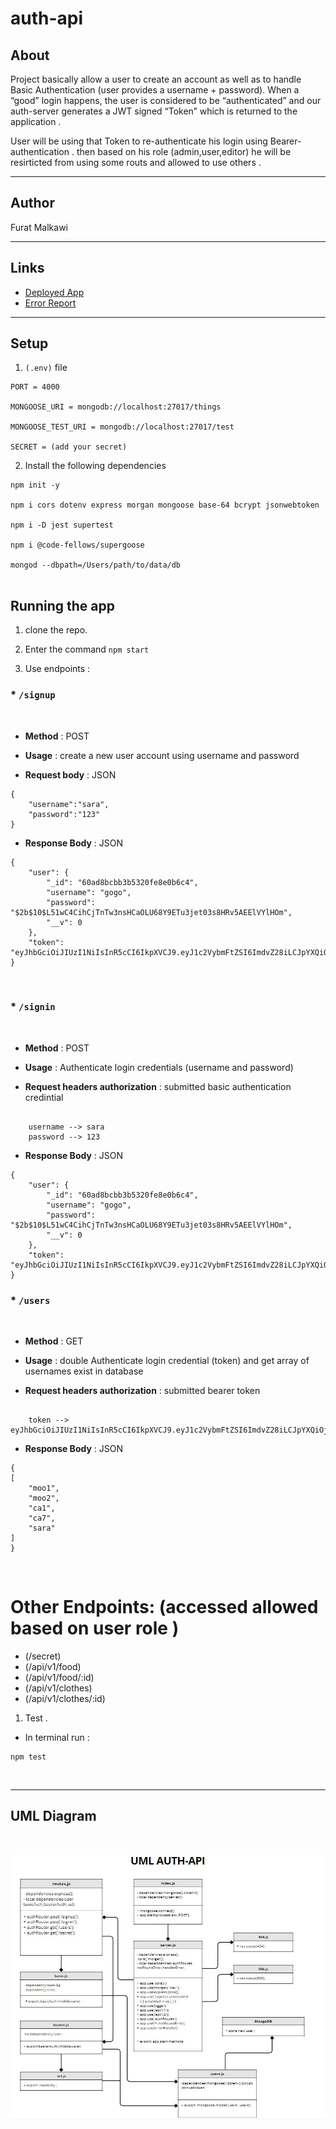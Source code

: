# auth-api


## About 

 Project basically allow a user to create an account as well as to handle Basic Authentication (user provides a username + password). When a “good” login happens, the user is considered to be “authenticated” and our auth-server generates a JWT signed “Token” which is returned to the application . 

User will be using that Token to re-authenticate his login using Bearer-authentication . then based on his role (admin,user,editor) he will be resirticted from using some routs and allowed to use others .

<hr>

## Author
Furat Malkawi

<hr>

## Links

* [Deployed App](https://auth-api-furat.herokuapp.com/)
* [Error Report](https://github.com/furatmalkawi29/auth-api/actions/)

<hr>

## Setup

1. `(.env)` file 

```
PORT = 4000

MONGOOSE_URI = mongodb://localhost:27017/things

MONGOOSE_TEST_URI = mongodb://localhost:27017/test

SECRET = (add your secret)

```

2. Install the following dependencies

```
npm init -y 

npm i cors dotenv express morgan mongoose base-64 bcrypt jsonwebtoken 

npm i -D jest supertest

npm i @code-fellows/supergoose 

mongod --dbpath=/Users/path/to/data/db


```

## Running the app 

1. clone the repo.

2. Enter the command `npm start`

3. Use endpoints :

   
  ### * `/signup`

<br>
  
- **Method** : POST 
- **Usage** : create a new user account using username and password 

- **Request body** : JSON 

```
{
    "username":"sara",
    "password":"123"
}
```

- **Response Body**  : JSON 
  
  
```
{
    "user": {
        "_id": "60ad8bcbb3b5320fe8e0b6c4",
        "username": "gogo",
        "password": "$2b$10$L51wC4CihCjTnTw3nsHCaOLU68Y9ETu3jet03s8HRv5AEElVYlHOm",
        "__v": 0
    },
    "token": "eyJhbGciOiJIUzI1NiIsInR5cCI6IkpXVCJ9.eyJ1c2VybmFtZSI6ImdvZ28iLCJpYXQiOjE2MjE5ODYyNTF9.Lf6ICMkl5HE6lmDiT6lEfryEulKA3lCxQeLPs7t8Oqc"
}
```


<br>


  ### * `/signin`

<br>
  
- **Method** : POST 
- **Usage** : Authenticate login credentials (username and password) 

- **Request headers authorization** :  submitted basic authentication credintial 

```

    username --> sara
    password --> 123

```

- **Response Body**  : JSON 
  
  
```
{
    "user": {
        "_id": "60ad8bcbb3b5320fe8e0b6c4",
        "username": "gogo",
        "password": "$2b$10$L51wC4CihCjTnTw3nsHCaOLU68Y9ETu3jet03s8HRv5AEElVYlHOm",
        "__v": 0
    },
    "token": "eyJhbGciOiJIUzI1NiIsInR5cCI6IkpXVCJ9.eyJ1c2VybmFtZSI6ImdvZ28iLCJpYXQiOjE2MjE5ODY3MTB9.Vy7ssKp03DlQfY2P31MocDfWV5D8g2Dbb19SVkIy_eQ"
}
```


  ### * `/users`

<br>
  
- **Method** : GET 
- **Usage** : double Authenticate login credential (token) and get array of usernames exist in database

- **Request headers authorization** :  submitted bearer token

```

    token --> eyJhbGciOiJIUzI1NiIsInR5cCI6IkpXVCJ9.eyJ1c2VybmFtZSI6ImdvZ28iLCJpYXQiOjE2MjE5ODY3MTB9.Vy7ssKp03DlQfY2P31MocDfWV5D8g2Dbb19SVkIy_eQ

```

- **Response Body**  : JSON 
  
  
```
{
[
    "moo1",
    "moo2",
    "ca1",
    "ca7",
    "sara"
]
}
```
<br>

# Other Endpoints: (accessed allowed based on user role )
   * (/secret)
   * (/api/v1/food)
   * (/api/v1/food/:id)
   * (/api/v1/clothes)
   * (/api/v1/clothes/:id)

1. Test .    

* In terminal run :

```
npm test
```
<br>
<hr>

## UML Diagram

<br>

![](./uml0.jpg)
